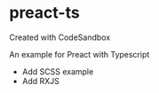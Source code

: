 # preact-ts
Created with CodeSandbox

An example for Preact with Typescript

 - Add SCSS example
 - Add RXJS

